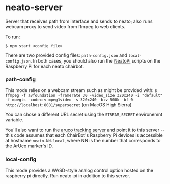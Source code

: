 # neato-server

Server that receives path from interface and sends to neato; also runs webcam proxy to send video from ffmpeg to web clients.

To run:

`$ npm start <config file>`
  
There are two provided config files: `path-config.json` and `local-config.json`. In both cases, you should also run the [NeatoPi](//github.com/CDR-IxD/NeatoPi) scripts on the Raspberry Pi for each neato chairbot.

### path-config

This mode relies on a webcam stream such as might be provided with: `$ ffmpeg -f avfoundation -framerate 30 -video_size 320x240 -i "default" -f mpegts -codec:v mpeg1video -s 320x240 -b:v 500k -bf 0         http://localhost:8081/supersecret` (on MacOS High Sierra)

You can chose a different URL secret using the `STREAM_SECRET` environemnt variable.

You'll also want to run the [aruco tracking server](//github.com/CDR-IxD/aruco-marker-tracking) and point it to this server -- this code assumes that each ChairBot's Raspberry Pi devices is accessible at hostname `neato-NN.local`, where NN is the number that corresponds to the ArUco marker's ID.

### local-config

This mode provides a WASD-style analog control option hosted on the raspberry pi directly. Run neato-pi in addition to this server.
